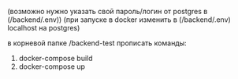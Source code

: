 (возможно нужно указать свой пароль/логин от postgres в (/backend/.env))
(при запуске в docker изменить в (/backend/.env) localhost на postgres)

в корневой папке /backend-test прописать команды:

 1. docker-compose build
 2. docker-compose up
